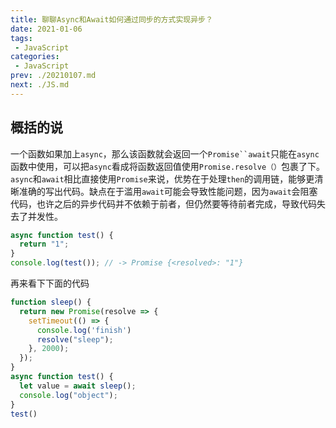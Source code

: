 ```yaml
---
title: 聊聊Async和Await如何通过同步的方式实现异步？
date: 2021-01-06
tags:
 - JavaScript
categories:
 - JavaScript
prev: ./20210107.md
next: ./JS.md
---
```

## 概括的说
一个函数如果加上`async`，那么该函数就会返回一个`Promise``await`只能在`async`函数中使用，可以把`async`看成将函数返回值使用`Promise.resolve（）`包裹了下。
`async`和`await`相比直接使用`Promise`来说，优势在于处理`then`的调用链，能够更清晰准确的写出代码。缺点在于滥用`await`可能会导致性能问题，因为`await`会阻塞代码，也许之后的异步代码并不依赖于前者，但仍然要等待前者完成，导致代码失去了并发性。
```JavaScript
async function test() {
  return "1";
}
console.log(test()); // -> Promise {<resolved>: "1"}
```
再来看下下面的代码
```JavaScript
function sleep() {
  return new Promise(resolve => {
    setTimeout(() => {
      console.log('finish')
      resolve("sleep");
    }, 2000);
  });
}
async function test() {
  let value = await sleep();
  console.log("object");
}
test()
```
